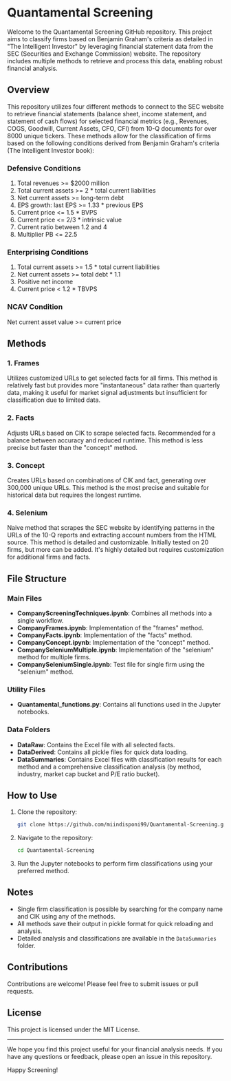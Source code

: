 # Quantamental Screening

Welcome to the Quantamental Screening GitHub repository. This project aims to classify firms based on Benjamin Graham's criteria as detailed in "The Intelligent Investor" by leveraging financial statement data from the SEC (Securities and Exchange Commission) website. The repository includes multiple methods to retrieve and process this data, enabling robust financial analysis.

## Overview

This repository utilizes four different methods to connect to the SEC website to retrieve financial statements (balance sheet, income statement, and statement of cash flows) for selected financial metrics (e.g., Revenues, COGS, Goodwill, Current Assets, CFO, CFI) from 10-Q documents for over 8000 unique tickers. These methods allow for the classification of firms based on the following conditions derived from Benjamin Graham's criteria (The Intelligent Investor book):

### Defensive Conditions
1. Total revenues >= $2000 million
2. Total current assets >= 2 * total current liabilities
3. Net current assets >= long-term debt
4. EPS growth: last EPS >= 1.33 * previous EPS
5. Current price <= 1.5 * BVPS
6. Current price <= 2/3 * intrinsic value
7. Current ratio between 1.2 and 4
8. Multiplier PB <= 22.5

### Enterprising Conditions
1. Total current assets >= 1.5 * total current liabilities
2. Net current assets >= total debt * 1.1
3. Positive net income
4. Current price < 1.2 * TBVPS

### NCAV Condition
Net current asset value >= current price

## Methods

### 1. Frames
Utilizes customized URLs to get selected facts for all firms. This method is relatively fast but provides more "instantaneous" data rather than quarterly data, making it useful for market signal adjustments but insufficient for classification due to limited data.

### 2. Facts
Adjusts URLs based on CIK to scrape selected facts. Recommended for a balance between accuracy and reduced runtime. This method is less precise but faster than the "concept" method.

### 3. Concept
Creates URLs based on combinations of CIK and fact, generating over 300,000 unique URLs. This method is the most precise and suitable for historical data but requires the longest runtime.

### 4. Selenium
Naive method that scrapes the SEC website by identifying patterns in the URLs of the 10-Q reports and extracting account numbers from the HTML source. This method is detailed and customizable. Initially tested on 20 firms, but more can be added. It's highly detailed but requires customization for additional firms and facts.

## File Structure

### Main Files
- **CompanyScreeningTechniques.ipynb**: Combines all methods into a single workflow.
- **CompanyFrames.ipynb**: Implementation of the "frames" method.
- **CompanyFacts.ipynb**: Implementation of the "facts" method.
- **CompanyConcept.ipynb**: Implementation of the "concept" method.
- **CompanySeleniumMultiple.ipynb**: Implementation of the "selenium" method for multiple firms.
- **CompanySeleniumSingle.ipynb**: Test file for single firm using the "selenium" method.

### Utility Files
- **Quantamental_functions.py**: Contains all functions used in the Jupyter notebooks.

### Data Folders
- **DataRaw**: Contains the Excel file with all selected facts.
- **DataDerived**: Contains all pickle files for quick data loading.
- **DataSummaries**: Contains Excel files with classification results for each method and a comprehensive classification analysis (by method, industry, market cap bucket and P/E ratio bucket).

## How to Use

1. Clone the repository:
    ```bash
    git clone https://github.com/miindisponi99/Quantamental-Screening.git
    ```
2. Navigate to the repository:
    ```bash
    cd Quantamental-Screening
    ```
3. Run the Jupyter notebooks to perform firm classifications using your preferred method.

## Notes

- Single firm classification is possible by searching for the company name and CIK using any of the methods.
- All methods save their output in pickle format for quick reloading and analysis.
- Detailed analysis and classifications are available in the `DataSummaries` folder.

## Contributions

Contributions are welcome! Please feel free to submit issues or pull requests.

## License

This project is licensed under the MIT License.

---

We hope you find this project useful for your financial analysis needs. If you have any questions or feedback, please open an issue in this repository.

Happy Screening!
